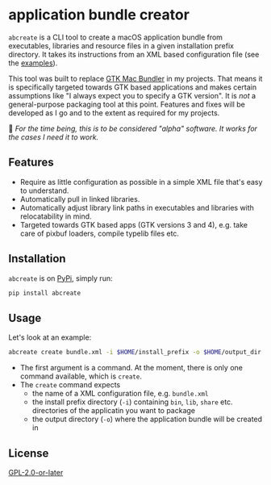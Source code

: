 # application bundle creator

`abcreate` is a CLI tool to create a macOS application bundle from executables, libraries and resource files in a given installation prefix directory. It takes its instructions from an XML based configuration file (see the [examples](examples)).

This tool was built to replace [GTK Mac Bundler](https://gitlab.gnome.org/GNOME/gtk-mac-bundler) in my projects. That means it is specifically targeted towards GTK based applications and makes certain assumptions like "I always expect you to specify a GTK version". It is _not_ a general-purpose packaging tool at this point. Features and fixes will be developed as I go and to the extent as required for my projects.

💁 _For the time being, this is to be considered "alpha" software. It works for the cases I need it to work._

## Features

- Require as little configuration as possible in a simple XML file that's easy to understand.
- Automatically pull in linked libraries.
- Automatically adjust library link paths in executables and libraries with relocatability in mind.
- Targeted towards GTK based apps (GTK versions 3 and 4), e.g. take care of pixbuf loaders, compile typelib files etc.  

## Installation

`abcreate` is on [PyPi](https://pypi.org/project/abcreate/), simply run:

```bash
pip install abcreate
```

## Usage

Let's look at an example:

```bash
abcreate create bundle.xml -i $HOME/install_prefix -o $HOME/output_dir
```

- The first argument is a command. At the moment, there is only one command available, which is `create`.
- The `create` command expects
  - the name of a XML configuration file, e.g. `bundle.xml`
  - the install prefix directory (`-i`) containing `bin`, `lib`, `share` etc. directories of the applicatin you want to package
  - the output directory (`-o`) where the application bundle will be created in

## License

[GPL-2.0-or-later](LICENSE)
